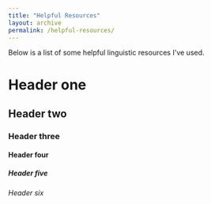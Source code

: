 ```yaml
---
title: "Helpful Resources"
layout: archive
permalink: /helpful-resources/
---
```


Below is a list of some helpful linguistic resources I've used.

# Header one

## Header two

### Header three

#### Header four

##### Header five

###### Header six
